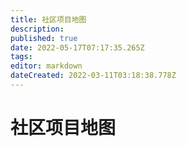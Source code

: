```yaml
---
title: 社区项目地图
description: 
published: true
date: 2022-05-17T07:17:35.265Z
tags: 
editor: markdown
dateCreated: 2022-03-11T03:18:38.778Z
---
```


# 社区项目地图
